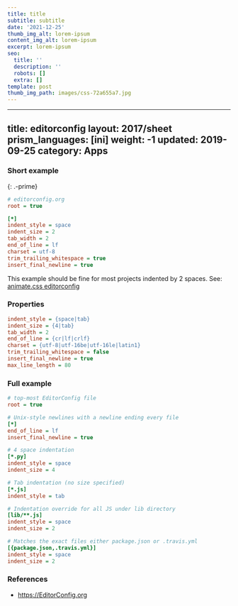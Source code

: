 ```yaml
---
title: title
subtitle: subtitle
date: '2021-12-25'
thumb_img_alt: lorem-ipsum
content_img_alt: lorem-ipsum
excerpt: lorem-ipsum
seo:
  title: ''
  description: ''
  robots: []
  extra: []
template: post
thumb_img_path: images/css-72a655a7.jpg
---
```

---
title: editorconfig
layout: 2017/sheet
prism_languages: [ini]
weight: -1
updated: 2019-09-25
category: Apps
---

### Short example

{: .-prime}

```ini
# editorconfig.org
root = true

[*]
indent_style = space
indent_size = 2
tab_width = 2
end_of_line = lf
charset = utf-8
trim_trailing_whitespace = true
insert_final_newline = true
```

This example should be fine for most projects indented by 2 spaces. See: [animate.css editorconfig](https://github.com/daneden/animate.css/blob/master/.editorconfig)

### Properties

```ini
indent_style = {space|tab}
indent_size = {4|tab}
tab_width = 2
end_of_line = {cr|lf|crlf}
charset = {utf-8|utf-16be|utf-16le|latin1}
trim_trailing_whitespace = false
insert_final_newline = true
max_line_length = 80
```

### Full example

```ini
# top-most EditorConfig file
root = true

# Unix-style newlines with a newline ending every file
[*]
end_of_line = lf
insert_final_newline = true

# 4 space indentation
[*.py]
indent_style = space
indent_size = 4

# Tab indentation (no size specified)
[*.js]
indent_style = tab

# Indentation override for all JS under lib directory
[lib/**.js]
indent_style = space
indent_size = 2

# Matches the exact files either package.json or .travis.yml
[{package.json,.travis.yml}]
indent_style = space
indent_size = 2
```

### References

- <https://EditorConfig.org>
